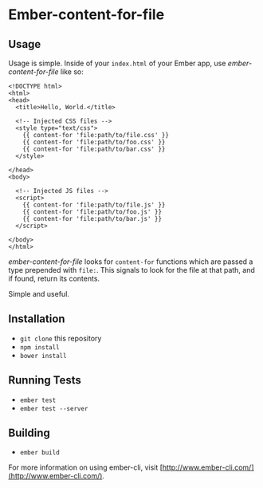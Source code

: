 # Ember-content-for-file

## Usage

Usage is simple. Inside of your `index.html` of your Ember app, use _ember-content-for-file_ like so:

```html-jinjna
<!DOCTYPE html>
<html>
<head>
  <title>Hello, World.</title>

  <!-- Injected CSS files -->
  <style type="text/css">
    {{ content-for 'file:path/to/file.css' }}
    {{ content-for 'file:path/to/foo.css' }}
    {{ content-for 'file:path/to/bar.css' }}
  </style>

</head>
<body>

  <!-- Injected JS files -->
  <script>
    {{ content-for 'file:path/to/file.js' }}
    {{ content-for 'file:path/to/foo.js' }}
    {{ content-for 'file:path/to/bar.js' }}
  </script>

</body>
</html>
```

_ember-content-for-file_ looks for `content-for` functions which are passed a type prepended with `file:`. This signals to look for the file at that path, and if found, return its contents.

Simple and useful.

## Installation

* `git clone` this repository
* `npm install`
* `bower install`

## Running Tests

* `ember test`
* `ember test --server`

## Building

* `ember build`

For more information on using ember-cli, visit [http://www.ember-cli.com/](http://www.ember-cli.com/).
